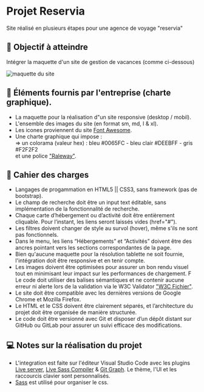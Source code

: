 # Projet Reservia 
Site réalisé en plusieurs étapes pour une agence de voyage "reservia" 

## 🎯 Objectif à atteindre
Intégrer la maquette d'un site de gestion de vacances (comme ci-dessous)

<img src="https://user.oc-static.com/upload/2020/08/24/1598262857804_Maquette%20reservia-min.png" alt="maquette du site" />

## 🔧 Éléments fournis par l'entreprise (charte graphique).
- La maquette pour la réalisation d"un site responsive (desktop / mobil).
- L'ensemble des images du site (en format sm, md, l & xl).
- Les icones proviennent du site [Font Awesome](https://fontawesome.com/).
- Une charte graphique qui impose : <br>
 => un colorama (valeur hex) : bleu #0065FC - bleu clair #DEEBFF - gris #F2F2F2 <br>
et une police ["Raleway"](https://fonts.google.com/specimen/Raleway).

## 📄 Cahier des charges
- Langages de progammation en HTML5 || CSS3, sans framework (pas de bootstrap).
- Le champ de recherche doit être un input text éditable, sans implémentation de la fonctionnalité de recherche.
- Chaque carte d’hébergement ou d’activité doit être entièrement cliquable. Pour l’instant, les liens seront laissés vides (href="#").
- Les filtres doivent changer de style au survol (hover), même s'ils ne sont pas fonctionnels.
- Dans le menu, les liens “Hébergements” et “Activités” doivent être des ancres pointant vers les sections correspondantes de la page.
- Bien qu'aucune maquette pour la résolution tablette ne soit fournie, l'intégration doit être responsive et en tenir compte.
- Les images doivent être optimisées pour assurer un bon rendu visuel tout en minimisant leur impact sur les performances de chargement.
F Le code doit utiliser des balises sémantiques et ne contenir aucune erreur ni alerte lors de la validation via le W3C Validator ["W3C Fichier"](https://validator.w3.org/nu/?doc=https%3A%2F%2Fgithub.com%2Fnebulot%2FNebulotelodie_2_06072021%2Fblob%2Fmain%2Findex.html#file).
- Le site doit être compatible avec les dernières versions de Google Chrome et Mozilla Firefox.
- Le HTML et le CSS doivent être clairement séparés, et l’architecture du projet doit être organisée de manière structurée.
- Le code doit être versionné avec Git et disposer d’un dépôt distant sur GitHub ou GitLab pour assurer un suivi efficace des modifications.


## 💻 Notes sur la réalisation du projet
- L'integration est faite sur l'éditeur Visual Studio Code avec les plugins [Live server](https://marketplace.visualstudio.com/items?itemName=ritwickdey.LiveServer), [Live Sass Compiler](https://marketplace.visualstudio.com/items?itemName=ritwickdey.live-sass) & [Git Graph](https://marketplace.visualstudio.com/items?itemName=mhutchie.git-graph). Le thème, l'UI et les raccourcis clavier sont personnalisés.
- [Sass](https://sass-lang.com/) est utilisé pour organiser le css.
